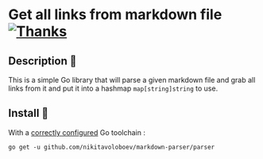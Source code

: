 # Get all links from markdown file [![Thanks](https://img.shields.io/badge/Say%20Thanks-💗-ff69b4.svg)](https://www.patreon.com/nikitavoloboev)

## Description 📕
This is a simple Go library that will parse a given markdown file and grab all links from it and put it into a hashmap `map[string]string` to use.

## Install 💎
With a [correctly configured](https://golang.org/doc/install#testing) Go toolchain :

`go get -u github.com/nikitavoloboev/markdown-parser/parser`
